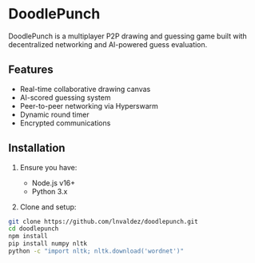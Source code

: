 # DoodlePunch

DoodlePunch is a multiplayer P2P drawing and guessing game built with decentralized networking and AI-powered guess evaluation.

## Features

- Real-time collaborative drawing canvas
- AI-scored guessing system
- Peer-to-peer networking via Hyperswarm
- Dynamic round timer
- Encrypted communications

## Installation

1. Ensure you have:

   - Node.js v16+
   - Python 3.x

2. Clone and setup:

```bash
git clone https://github.com/lnvaldez/doodlepunch.git
cd doodlepunch
npm install
pip install numpy nltk
python -c "import nltk; nltk.download('wordnet')"
```
